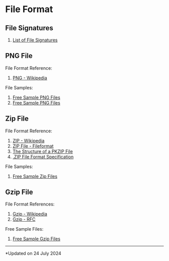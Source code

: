 # File Format

## File Signatures

1. [List of File Signatures](https://en.wikipedia.org/wiki/List_of_file_signatures)

## PNG File

File Format Reference:
1. [PNG - Wikipedia](https://en.wikipedia.org/wiki/PNG)

File Samples:
1. [Free Sample PNG Files](https://file-examples.com/index.php/sample-images-download/sample-png-download/)
1. [Free Sample PNG Files](https://sample-videos.com/download-sample-png-image.php)

## Zip File

File Format Reference:
1. [ZIP - Wikipedia](https://en.wikipedia.org/wiki/ZIP_(file_format))
1. [ZIP File - Fileformat](https://docs.fileformat.com/compression/zip/)
1. [The Structure of a PKZIP File](https://users.cs.jmu.edu/buchhofp/forensics/formats/pkzip.html)
1. [.ZIP File Format Specification](https://pkware.cachefly.net/webdocs/casestudies/APPNOTE.TXT)

File Samples:
1. [Free Sample Zip Files](https://file-examples.com/index.php/text-files-and-archives-download/)

## Gzip File

File Format References:
1. [Gzip - Wikipedia](https://en.wikipedia.org/wiki/Gzip)
1. [Gzip - RFC](https://datatracker.ietf.org/doc/html/rfc1952.html)

Free Sample Files:
1. [Free Sample Gzip Files](https://getsamplefiles.com/sample-archive-files/gzip)

***

*Updated on 24 July 2024
